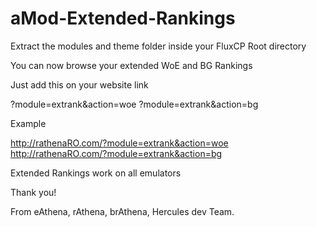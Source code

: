 # aMod-Extended-Rankings

Extract the modules and theme folder inside your FluxCP Root directory

You can now browse your extended WoE and BG Rankings

Just add this on your website link

?module=extrank&action=woe
?module=extrank&action=bg

Example 

http://rathenaRO.com/?module=extrank&action=woe
http://rathenaRO.com/?module=extrank&action=bg

Extended Rankings work on all emulators



Thank you!

From eAthena, rAthena, brAthena, Hercules dev Team.
